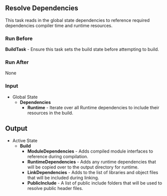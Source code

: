## Resolve Dependencies

This task reads in the global state dependencies to reference required dependencies compiler time and runtime resources.

### Run Before
**BuildTask** - Ensure this task sets the build state  before attempting to build.

### Run After
None

### Input
* Global State
  * **Dependencies**
    * **Runtime** - Iterate over all Runtime dependencies to include their resources in the build.

## Output
* Active State
  * **Build**
    * **ModuleDependencies** - Adds compiled module interfaces to reference during compilation.
    * **RuntimeDependencies** - Adds any runtime dependencies that will be copied over to the output directory for runtime.
    * **LinkDependencies** - Adds to the list of libraries and object files that will be included during linking.
    * **PublicInclude** - A list of public include folders that will be used to resolve public header files.